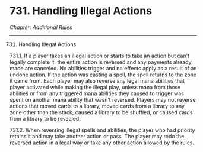 # 731. Handling Illegal Actions

*Chapter: Additional Rules*

---

731. Handling Illegal Actions



731.1. If a player takes an illegal action or starts to take an action but can’t legally complete it, the entire action is reversed and any payments already made are canceled. No abilities trigger and no effects apply as a result of an undone action. If the action was casting a spell, the spell returns to the zone it came from. Each player may also reverse any legal mana abilities that player activated while making the illegal play, unless mana from those abilities or from any triggered mana abilities they caused to trigger was spent on another mana ability that wasn’t reversed. Players may not reverse actions that moved cards to a library, moved cards from a library to any zone other than the stack, caused a library to be shuffled, or caused cards from a library to be revealed.



731.2. When reversing illegal spells and abilities, the player who had priority retains it and may take another action or pass. The player may redo the reversed action in a legal way or take any other action allowed by the rules.


